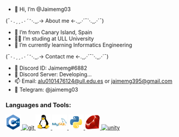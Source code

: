 - 👋 Hi, I’m @Jaimemg03

(¯`·.¸¸.·´¯`·.¸¸.-> About me <-.¸¸.·´¯`·.¸¸.·´¯)

- 🌴 I’m from Canary Island, Spain 
- 👨‍💻 I’m studing at ULL University
- 🌱 I’m currently learning Informatics Engineering
  
(¯`·.¸¸.·´¯`·.¸¸.-> Contact me <-.¸¸.·´¯`·.¸¸.·´¯)

- 📱 Discord ID: Jaimemg#6882
- 📲 Discord Server: Developing...
- 📫 Email: alu0101476124@ull.edu.es or jaimemg395@gmail.com
- 📝 Telegram: @jaimemg03

<h3 align="left">Languages and Tools:</h3>
<p align="left"> <a href="https://www.w3schools.com/cpp/" target="_blank" rel="noreferrer"> <img src="https://raw.githubusercontent.com/devicons/devicon/master/icons/cplusplus/cplusplus-original.svg" alt="cplusplus" width="40" height="40"/> </a> <a href="https://git-scm.com/" target="_blank" rel="noreferrer"> <img src="https://www.vectorlogo.zone/logos/git-scm/git-scm-icon.svg" alt="git" width="40" height="40"/> </a> <a href="https://www.linux.org/" target="_blank" rel="noreferrer"> <img src="https://raw.githubusercontent.com/devicons/devicon/master/icons/linux/linux-original.svg" alt="linux" width="40" height="40"/> </a> <a href="https://www.mysql.com/" target="_blank" rel="noreferrer"> <img src="https://raw.githubusercontent.com/devicons/devicon/master/icons/mysql/mysql-original-wordmark.svg" alt="mysql" width="40" height="40"/> </a> <a href="https://www.python.org" target="_blank" rel="noreferrer"> <img src="https://raw.githubusercontent.com/devicons/devicon/master/icons/python/python-original.svg" alt="python" width="40" height="40"/> </a> <a href="https://www.ruby-lang.org/en/" target="_blank" rel="noreferrer"> <img src="https://raw.githubusercontent.com/devicons/devicon/master/icons/ruby/ruby-original.svg" alt="ruby" width="40" height="40"/> </a> <a href="https://unity.com/" target="_blank" rel="noreferrer"> <img src="https://www.vectorlogo.zone/logos/unity3d/unity3d-icon.svg" alt="unity" width="40" height="40"/> </a> </p>
